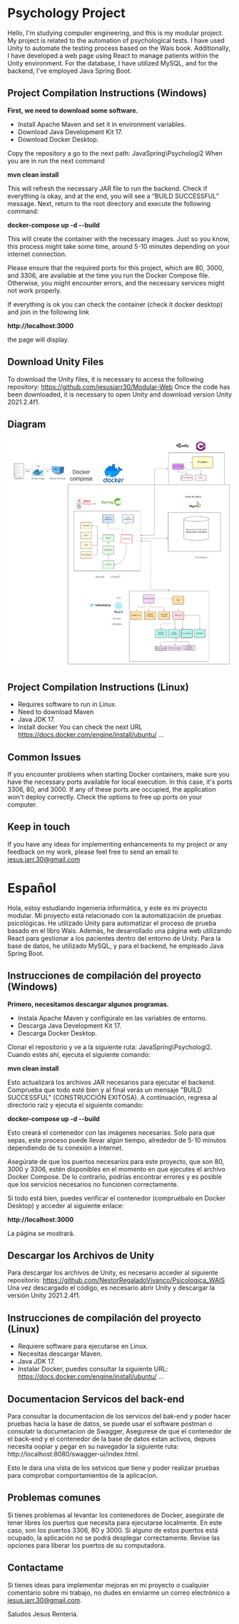 # Psychology Project

Hello, I'm studying computer engineering, and this is my modular project. My project is related to the automation of psychological tests. I have used Unity to automate the testing process based on the Wais book. Additionally, I have developed a web page using React to manage patients within the Unity environment. For the database, I have utilized MySQL, and for the backend, I've employed Java Spring Boot.

## Project Compilation Instructions (Windows)

 **First, we need to download some software.**
 
   - Install Apache Maven and set it in environment variables.
   - Download Java Development Kit 17.
   - Download Docker Desktop.
  
Copy the repository a go to the next path: JavaSpring\Psychologi2 When you are in run  the next command

**mvn clean install**

This will refresh the necessary JAR file to run the backend. Check if everything is okay, and at the end, you will see a “BUILD SUCCESSFUL” message.
Next, return to the root directory and execute the following command:

**docker-compose up -d --build**

This will create the container with the necessary images. Just so you know, this process might take some time, around 5-10 minutes depending on your internet connection.

Please ensure that the required ports for this project, which are 80, 3000, and 3306, are available at the time you run the Docker Compose file. Otherwise, you might encounter errors, and the necessary services might not work properly.

If everything is ok you can check the container (check it docker desktop) and join in the following link

**http://localhost:3000**

the page will display.

## Download Unity Files

To download the Unity files, it is necessary to access the following repository: https://github.com/jesusjarr30/Modular-Web
Once the code has been downloaded, it is necessary to open Unity and download version Unity 2021.2.4f1.

## Diagram

![Alt Text](Documentation/diagram.png)

## Project Compilation Instructions (Linux)
- Requires software to run in Linux.
- Need to download Maven 
- Java JDK 17.
- Install docker You can check the next URL https://docs.docker.com/engine/install/ubuntu/
...

## Common Issues

If you encounter problems when starting Docker containers, make sure you have the necessary ports available for local execution. In this case, it's ports 3306, 80, and 3000. If any of these ports are occupied, the application won't deploy correctly.
Check the options to free up ports on your computer.


## Keep in touch

If you have any ideas for implementing enhancements to my project or any feedback on my work, please feel free to send an email to jesus.jarr.30@gmail.com

# Español

Hola, estoy estudiando ingeniería informática, y este es mi proyecto modular. Mi proyecto está relacionado con la automatización de pruebas psicológicas. He utilizado Unity para automatizar el proceso de prueba basado en el libro Wais. Además, he desarrollado una página web utilizando React para gestionar a los pacientes dentro del entorno de Unity. Para la base de datos, he utilizado MySQL, y para el backend, he empleado Java Spring Boot.

## Instrucciones de compilación del proyecto (Windows)

**Primero, necesitamos descargar algunos programas.**
 
   - Instala Apache Maven y configúralo en las variables de entorno.
   - Descarga Java Development Kit 17.
   - Descarga Docker Desktop.
  
Clonar el repositorio y ve a la siguiente ruta: JavaSpring\Psychologi2. Cuando estés ahí, ejecuta el siguiente comando:

**mvn clean install**

Esto actualizará los archivos JAR necesarios para ejecutar el backend. Comprueba que todo esté bien y al final verás un mensaje "BUILD SUCCESSFUL" (CONSTRUCCIÓN EXITOSA).
A continuación, regresa al directorio raíz y ejecuta el siguiente comando:

**docker-compose up -d --build**

Esto creará el contenedor con las imágenes necesarias. Solo para que sepas, este proceso puede llevar algún tiempo, alrededor de 5-10 minutos dependiendo de tu conexión a Internet.

Asegúrate de que los puertos necesarios para este proyecto, que son 80, 3000 y 3306, estén disponibles en el momento en que ejecutes el archivo Docker Compose. De lo contrario, podrías encontrar errores y es posible que los servicios necesarios no funcionen correctamente.

Si todo está bien, puedes verificar el contenedor (compruébalo en Docker Desktop) y acceder al siguiente enlace:

**http://localhost:3000**

La página se mostrará.


## Descargar los Archivos de Unity

Para descargar los archivos de Unity, es necesario acceder al siguiente repositorio: https://github.com/NestorRegaladoVivanco/Psicologica_WAIS
Una vez descargado el código, es necesario abrir Unity y descargar la versión Unity 2021.2.4f1.


## Instrucciones de compilación del proyecto (Linux)

- Requiere software para ejecutarse en Linux.
- Necesitas descargar Maven.
- Java JDK 17.
- Instalar Docker, puedes consultar la siguiente URL: https://docs.docker.com/engine/install/ubuntu/
...


## Documentacion Servicos del back-end

Para consultar la documentacion de los servicos del bak-end y poder hacer pruebas hacia la base de datos, se puede usar el software postman o consulatr la documetacion de Swagger, Asegurese de que el contenedor de el back-end y el contenedor de la base de datos estan activos, depues necesita  oopiar y pegar en su navegador la siguiente ruta: http://localhost:8080/swagger-ui/index.html.

Esto le dara una vista de los setvicos que tiene y poder realizar pruebas para comprobar comportamientos de la aplicacion.

## Problemas comunes

Si tienes problemas al levantar los contenedores de Docker, asegúrate de tener libres los puertos que necesita para ejecutarse localmente. En este caso, son los puertos 3306, 80 y 3000. Si alguno de estos puertos está ocupado, la aplicación no se podrá desplegar correctamente.
Revise las opciones para liberar los puertos de su computadora.


## Contactame
Si tienes ideas para implementar mejoras en mi proyecto o cualquier comentario sobre mi trabajo, no dudes en enviarme un correo electrónico a jesus.jarr.30@gmail.com.

Saludos
Jesus Renteria.



